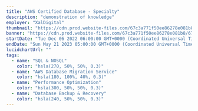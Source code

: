```yaml
---
title: "AWS Certified Database - Specialty"
description: "demonstration of knowledge"
employer: "XalDigital"
thumbnail: "https://cdn.prod.website-files.com/67c3a771f50ee86278e081b8/67d9223fc06869415245b74e_67cdc0e2410f6138789dcfc0_database_specialty.png"
banner: "https://cdn.prod.website-files.com/67c3a771f50ee86278e081b8/67cbe1da6e6df1b12e3845c7_67cbdb1089836af946d606fd_photo-1515879218367-8466d910aaa4.jpeg"
startDate: "Tue Dec 06 2022 06:00:00 GMT+0000 (Coordinated Universal Time)"
endDate: "Sun May 21 2023 05:00:00 GMT+0000 (Coordinated Universal Time)"
lucidchartUrl: ""
tags:
  - name: "SQL & NOSQL"
    color: "hsla(270, 50%, 50%, 0.3)"
  - name: "AWS Database Migration Service"
    color: "hsla(180, 100%, 40%, 0.3)"
  - name: "Performance Optimization"
    color: "hsla(300, 50%, 50%, 0.3)"
  - name: "Database Backup & Recovery"
    color: "hsla(240, 50%, 50%, 0.3)"
---
```


‍
